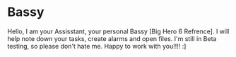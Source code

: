 # Bassy
Hello, I am your Assisstant, your personal Bassy [Big Hero 6 Refrence].
I will help note down your tasks, create alarms and open files.
I'm still in Beta testing, so please don't hate me.
Happy to work with you!!!! :]
